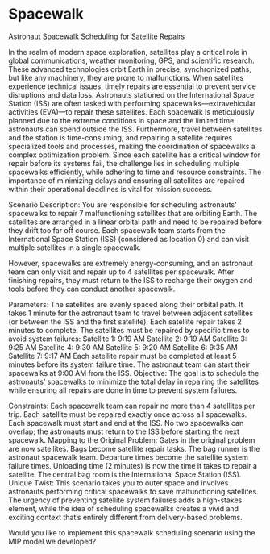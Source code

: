 # Spacewalk
Astronaut Spacewalk Scheduling for Satellite Repairs

In the realm of modern space exploration, satellites play a critical role in global communications, weather monitoring, GPS, and scientific research. These advanced technologies orbit Earth in precise, synchronized paths, but like any machinery, they are prone to malfunctions. When satellites experience technical issues, timely repairs are essential to prevent service disruptions and data loss. Astronauts stationed on the International Space Station (ISS) are often tasked with performing spacewalks—extravehicular activities (EVA)—to repair these satellites. Each spacewalk is meticulously planned due to the extreme conditions in space and the limited time astronauts can spend outside the ISS. Furthermore, travel between satellites and the station is time-consuming, and repairing a satellite requires specialized tools and processes, making the coordination of spacewalks a complex optimization problem. Since each satellite has a critical window for repair before its systems fail, the challenge lies in scheduling multiple spacewalks efficiently, while adhering to time and resource constraints. The importance of minimizing delays and ensuring all satellites are repaired within their operational deadlines is vital for mission success. 

Scenario Description:
You are responsible for scheduling astronauts' spacewalks to repair 7 malfunctioning satellites that are orbiting Earth. The satellites are arranged in a linear orbital path and need to be repaired before they drift too far off course. Each spacewalk team starts from the International Space Station (ISS) (considered as location 0) and can visit multiple satellites in a single spacewalk.

However, spacewalks are extremely energy-consuming, and an astronaut team can only visit and repair up to 4 satellites per spacewalk. After finishing repairs, they must return to the ISS to recharge their oxygen and tools before they can conduct another spacewalk.

Parameters:
The satellites are evenly spaced along their orbital path.
It takes 1 minute for the astronaut team to travel between adjacent satellites (or between the ISS and the first satellite).
Each satellite repair takes 2 minutes to complete.
The satellites must be repaired by specific times to avoid system failures:
Satellite 1: 9:19 AM
Satellite 2: 9:19 AM
Satellite 3: 9:25 AM
Satellite 4: 9:30 AM
Satellite 5: 9:20 AM
Satellite 6: 9:35 AM
Satellite 7: 9:17 AM
Each satellite repair must be completed at least 5 minutes before its system failure time.
The astronaut team can start their spacewalks at 9:00 AM from the ISS.
Objective:
The goal is to schedule the astronauts’ spacewalks to minimize the total delay in repairing the satellites while ensuring all repairs are done in time to prevent system failures.

Constraints:
Each spacewalk team can repair no more than 4 satellites per trip.
Each satellite must be repaired exactly once across all spacewalks.
Each spacewalk must start and end at the ISS.
No two spacewalks can overlap; the astronauts must return to the ISS before starting the next spacewalk.
Mapping to the Original Problem:
Gates in the original problem are now satellites.
Bags become satellite repair tasks.
The bag runner is the astronaut spacewalk team.
Departure times become the satellite system failure times.
Unloading time (2 minutes) is now the time it takes to repair a satellite.
The central bag room is the International Space Station (ISS).
Unique Twist:
This scenario takes you to outer space and involves astronauts performing critical spacewalks to save malfunctioning satellites. The urgency of preventing satellite system failures adds a high-stakes element, while the idea of scheduling spacewalks creates a vivid and exciting context that’s entirely different from delivery-based problems.

Would you like to implement this spacewalk scheduling scenario using the MIP model we developed?
